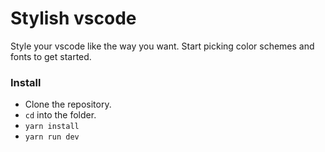 # Stylish vscode

Style your vscode like the way you want. Start picking color schemes and fonts to get started.

### Install

- Clone the repository.
- `cd` into the folder.
- `yarn install`
- `yarn run dev`
